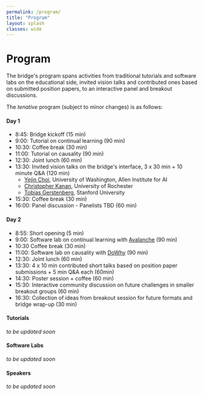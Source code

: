 ```yaml
---
permalink: /program/
title: "Program"
layout: splash
classes: wide
---
```


# Program

The bridge's program spans activities from traditional tutorials and software labs on the educational side, invited vision talks and contributed ones based on submitted position papers, to an interactive panel and breakout discussions.

The *tenative* program (subject to minor changes) is as follows: 

#### Day 1

* 8:45: Bridge kickoff (15 min)
* 9:00: Tutorial on continual learning (90 min)
* 10:30: Coffee break (30 min) 
* 11:00: Tutorial on causality (90 min)
* 12:30: Joint lunch (60 min) 
* 13:30: Invited vision talks on the bridge's interface, 3 x 30 min + 10 minute Q\&A (120 min)
	* [Yejin Choi](https://homes.cs.washington.edu/~yejin/), University of Washington, Allen Institute for AI 
	* [Christopher Kanan](https://chriskanan.com), University of Rochester
	* [Tobias Gerstenberg](https://cicl.stanford.edu/member/tobias_gerstenberg/), Stanford University 
* 15:30: Coffee break (30 min)
* 16:00: Panel discussion - Panelists TBD (60 min)

#### Day 2
* 8:55: Short opening (5 min)
* 9:00: Software lab on continual learning with [Avalanche](https://avalanche.continualai.org) (90 min)
* 10:30 Coffee break (30 min)
* 11:00: Software lab on causality with [DoWhy](https://py-why.github.io/dowhy) (90 min)
* 12:30: Joint lunch (60 min)
* 13:30: 4 x 10 min contributed short talks based on position paper submissions + 5 min Q\&A each (60min)
* 14:30: Poster session + coffee (60 min)
* 15:30: Interactive community discussion on future challenges in smaller breakout groups (60 min) 
* 16:30: Collection of ideas from breakout session for future formats and bridge wrap-up (30 min) 

#### Tutorials 
*to be updated soon* 

#### Software Labs 
*to be updated soon* 

#### Speakers 
*to be updated soon* 